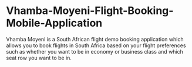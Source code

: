 # Vhamba-Moyeni-Flight-Booking-Mobile-Application
Vhamba Moyeni is a South African flight demo booking application which allows you to book flights in South Africa based on your flight preferences such as whether you want to be in economy or business class and which seat row you want to be in. 
